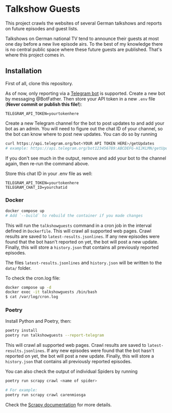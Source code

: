 # Talkshow Guests

This project crawls the websites of several German talkshows and reports on future episodes and guest lists.

Talkshows on German national TV tend to announce their guests at most one day before a new live episode airs.
To the best of my knowledge there is no central public space where these future guests are published.
That's where this project comes in.

## Installation

First of all, clone this repository.

As of now, only reporting via a [Telegram bot](https://core.telegram.org/bots) is supported.
Create a new bot by messaging @BotFather.
Then store your API token in a new `.env` file (**Never commit or publish this file!**):

```
TELEGRAM_API_TOKEN=yourtokenhere
```

Create a new Telegram channel for the bot to post updates to and add your bot as an admin.
You will need to figure out the chat ID of your channel, so the bot can know where to post new updates.
You can do so by running
```bash
curl https://api.telegram.org/bot<YOUR API TOKEN HERE>/getUpdates
# example: https://api.telegram.org/bot123456789:ABCDEFG-HIJKLMN/getUpdates
```
If you don't see much in the output, remove and add your bot to the channel again, then re-run the command above.

Store this chat ID in your .env file as well:
```
TELEGRAM_API_TOKEN=yourtokenhere
TELEGRAM_CHAT_ID=yourchatid
```

### Docker

```bash
docker compose up
# Add `--build` to rebuild the container if you made changes
```

This will run the `talkshowguests` command in a cron job in the interval defined in `Dockerfile`.
This will crawl all supported web pages.
Crawl results are saved to `latest-results.jsonlines`.
If any new episodes were found that the bot hasn't reported on yet,
the bot will post a new update.
Finally, this will store a `history.json` that contains all previously reported episodes.

The files
`latest-results.jsonlines` and `history.json` will be written to the `data/` folder.

To check the cron.log file:
```bash
docker compose up -d
docker exec -it talkshowguests /bin/bash
$ cat /var/log/cron.log
```

### Poetry

Install Python and Poetry, then:

```bash
poetry install
poetry run talkshowguests --report-telegram
```

This will crawl all supported web pages.
Crawl results are saved to `latest-results.jsonlines`.
If any new episodes were found that the bot hasn't reported on yet,
the bot will post a new update.
Finally, this will store a `history.json` that contains all previously reported episodes.

You can also check the output of individual Spiders by running
```bash
poetry run scrapy crawl <name of spider>

# For example:
poetry run scrapy crawl carenmiosga
```
Check the [Scrapy documentation](https://docs.scrapy.org/en/latest/) for more details.
